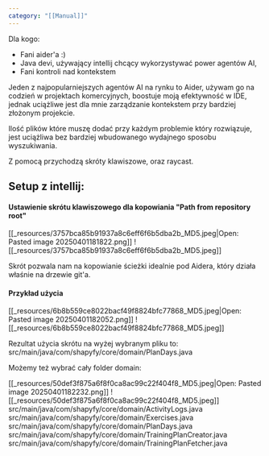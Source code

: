 ```yaml
---
category: "[[Manual]]"
---
```

Dla kogo:
- Fani aider'a :)
- Java devi, używający intellij chcący wykorzystywać power agentów AI,
- Fani kontroli nad kontekstem

Jeden z najpopularniejszych agentów AI na rynku to Aider, używam go na codzień w projektach komercyjnych, boostuje moją efektywność w IDE, jednak uciążliwe jest dla mnie zarządzanie kontekstem przy bardziej złożonym projekcie.

Ilość plików które muszę dodać przy każdym problemie który rozwiązuje, jest uciążliwa bez bardziej wbudowanego wydajnego sposobu wyszukiwania.

Z pomocą przychodzą skróty klawiszowe, oraz raycast.

## Setup z intellij:

#### Ustawienie skrótu klawiszowego dla kopowiania "Path from repository root"
[[_resources/3757bca85b91937a8c6eff6f6b5dba2b_MD5.jpeg|Open: Pasted image 20250401181822.png]]
![[_resources/3757bca85b91937a8c6eff6f6b5dba2b_MD5.jpeg]]

Skrót pozwala nam na kopowianie ścieżki idealnie pod Aidera, który działa właśnie na drzewie git'a.

#### Przykład użycia
[[_resources/6b8b559ce8022bacf49f8824bfc77868_MD5.jpeg|Open: Pasted image 20250401182052.png]]
![[_resources/6b8b559ce8022bacf49f8824bfc77868_MD5.jpeg]]

Rezultat użycia skrótu na wyżej wybranym pliku to: src/main/java/com/shapyfy/core/domain/PlanDays.java

Możemy też wybrać cały folder domain:

[[_resources/50def3f875a6f8f0ca8ac99c22f404f8_MD5.jpeg|Open: Pasted image 20250401182232.png]]
![[_resources/50def3f875a6f8f0ca8ac99c22f404f8_MD5.jpeg]]
src/main/java/com/shapyfy/core/domain/ActivityLogs.java
src/main/java/com/shapyfy/core/domain/Exercises.java
src/main/java/com/shapyfy/core/domain/PlanDays.java
src/main/java/com/shapyfy/core/domain/TrainingPlanCreator.java
src/main/java/com/shapyfy/core/domain/TrainingPlanFetcher.java


